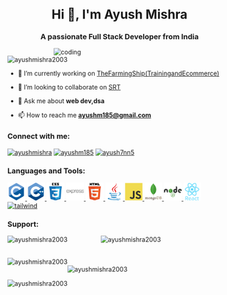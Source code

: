 <h1 align="center">Hi 👋, I'm Ayush Mishra</h1>
<h3 align="center">A passionate Full Stack Developer from India</h3>
<img align="right"  src="https://camo.githubusercontent.com/822c8289fb5f69b2bf7b444ead0415b586455abc1179680f128511c367a44003/68747470733a2f2f6d69726f2e6d656469756d2e636f6d2f76322f726573697a653a6669743a313336302f312a7a566e574a7479474f585f6b5549446d3663634366512e676966"  alt="coding" width="400">
<p align="left"> <img src="https://komarev.com/ghpvc/?username=ayushmishra2003&label=Profile%20views&color=0e75b6&style=flat" alt="ayushmishra2003" /> </p>

- 🔭 I’m currently working on [TheFarmingShip(TrainingandEcommerce)](https://github.com/AyushMishra2003/LMS-SERVER)

- 👯 I’m looking to collaborate on [SRT](https://github.com/deep1801/SRT)

- 💬 Ask me about **web dev,dsa**

- 📫 How to reach me **ayushm185@gmail.com**

<h3 align="left">Connect with me:</h3>
<p align="left">
<a href="https://linkedin.com/in/ayushmishra" target="blank"><img align="center" src="https://raw.githubusercontent.com/rahuldkjain/github-profile-readme-generator/master/src/images/icons/Social/linked-in-alt.svg" alt="ayushmishra" height="30" width="40" /></a>
<a href="https://instagram.com/ayushm185" target="blank"><img align="center" src="https://raw.githubusercontent.com/rahuldkjain/github-profile-readme-generator/master/src/images/icons/Social/instagram.svg" alt="ayushm185" height="30" width="40" /></a>
<a href="https://auth.geeksforgeeks.org/user/ayush7nn5" target="blank"><img align="center" src="https://raw.githubusercontent.com/rahuldkjain/github-profile-readme-generator/master/src/images/icons/Social/geeks-for-geeks.svg" alt="ayush7nn5" height="30" width="40" /></a>
</p>

<h3 align="left">Languages and Tools:</h3>
<p align="left"> <a href="https://www.cprogramming.com/" target="_blank" rel="noreferrer"> <img src="https://raw.githubusercontent.com/devicons/devicon/master/icons/c/c-original.svg" alt="c" width="40" height="40"/> </a> <a href="https://www.w3schools.com/cpp/" target="_blank" rel="noreferrer"> <img src="https://raw.githubusercontent.com/devicons/devicon/master/icons/cplusplus/cplusplus-original.svg" alt="cplusplus" width="40" height="40"/> </a> <a href="https://www.w3schools.com/css/" target="_blank" rel="noreferrer"> <img src="https://raw.githubusercontent.com/devicons/devicon/master/icons/css3/css3-original-wordmark.svg" alt="css3" width="40" height="40"/> </a> <a href="https://expressjs.com" target="_blank" rel="noreferrer"> <img src="https://raw.githubusercontent.com/devicons/devicon/master/icons/express/express-original-wordmark.svg" alt="express" width="40" height="40"/> </a> <a href="https://www.w3.org/html/" target="_blank" rel="noreferrer"> <img src="https://raw.githubusercontent.com/devicons/devicon/master/icons/html5/html5-original-wordmark.svg" alt="html5" width="40" height="40"/> </a> <a href="https://www.java.com" target="_blank" rel="noreferrer"> <img src="https://raw.githubusercontent.com/devicons/devicon/master/icons/java/java-original.svg" alt="java" width="40" height="40"/> </a> <a href="https://developer.mozilla.org/en-US/docs/Web/JavaScript" target="_blank" rel="noreferrer"> <img src="https://raw.githubusercontent.com/devicons/devicon/master/icons/javascript/javascript-original.svg" alt="javascript" width="40" height="40"/> </a> <a href="https://www.mongodb.com/" target="_blank" rel="noreferrer"> <img src="https://raw.githubusercontent.com/devicons/devicon/master/icons/mongodb/mongodb-original-wordmark.svg" alt="mongodb" width="40" height="40"/> </a> <a href="https://nodejs.org" target="_blank" rel="noreferrer"> <img src="https://raw.githubusercontent.com/devicons/devicon/master/icons/nodejs/nodejs-original-wordmark.svg" alt="nodejs" width="40" height="40"/> </a> <a href="https://reactjs.org/" target="_blank" rel="noreferrer"> <img src="https://raw.githubusercontent.com/devicons/devicon/master/icons/react/react-original-wordmark.svg" alt="react" width="40" height="40"/> </a> <a href="https://tailwindcss.com/" target="_blank" rel="noreferrer"> <img src="https://www.vectorlogo.zone/logos/tailwindcss/tailwindcss-icon.svg" alt="tailwind" width="40" height="40"/> </a> </p>

<h3 align="left">Support:</h3>
<p><a href="https://www.buymeacoffee.com/ayushmishra2003"> <img align="left" src="https://cdn.buymeacoffee.com/buttons/v2/default-yellow.png" height="50" width="210" alt="ayushmishra2003" /></a><a href="https://ko-fi.com/ayushmishra2003"> <img align="left" src="https://cdn.ko-fi.com/cdn/kofi3.png?v=3" height="50" width="210" alt="ayushmishra2003" /></a></p><br><br>

<p><img align="left" src="https://github-readme-stats.vercel.app/api/top-langs?username=ayushmishra2003&show_icons=true&locale=en&layout=compact" alt="ayushmishra2003" /></p>

<p>&nbsp;<img align="center" src="https://github-readme-stats.vercel.app/api?username=ayushmishra2003&show_icons=true&locale=en" alt="ayushmishra2003" /></p>

<p><img align="center" src="https://github-readme-streak-stats.herokuapp.com/?user=ayushmishra2003&" alt="ayushmishra2003" /></p>
